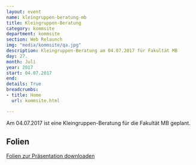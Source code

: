 ```yaml
---
layout: event
name: kleingruppen-beratung-mb
title: Kleingruppen-Beratung
category: kommsite
department: kommsite
section: Web Relaunch
img: "media/kommsite/qa.jpg"
description: Kleingruppen-Beratung am 04.07.2017 für Fakultät MB
day: 27.
month: Juli
year: 2017
start: 04.07.2017
end: 
details: True
breadcrumbs:
- title: Home
  url: kommsite.html

---
```


Am 04.07.2017 ist eine Kleingruppen-Beratung für die Fakultät MB geplant. 


## Folien

<a href="media/kommsite/vorbereitungen-fuer-den-neuen-webauftritt.pdf">Folien zur Präsentation downloaden</a>
